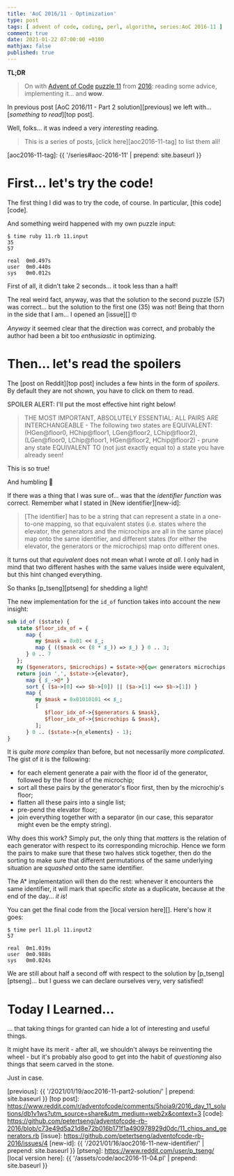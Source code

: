 ```yaml
---
title: 'AoC 2016/11 - Optimization'
type: post
tags: [ advent of code, coding, perl, algorithm, series:AoC 2016-11 ]
comment: true
date: 2021-01-22 07:00:00 +0100
mathjax: false
published: true
---
```


**TL;DR**

> On with [Advent of Code][] [puzzle 11][p11] from [2016][aoc2016]:
> reading some advice, implementing it... and **wow**.

In previous post [AoC 2016/11 - Part 2 solution][previous] we left
with... [*something to read*][top post].

Well, folks... it was indeed a very *interesting* reading.

> This is a series of posts, [click here][aoc2016-11-tag] to list them
> all!

[aoc2016-11-tag]: {{ '/series#aoc-2016-11' | prepend: site.baseurl }}


# First... let's try the code!

The first thing I did was to try the code, of course. In particular,
[this code][code].

And something weird happened with my own puzzle input:

```
$ time ruby 11.rb 11.input
35
57

real  0m0.497s
user  0m0.440s
sys   0m0.012s
```

First of all, it didn't take 2 seconds... it took less than a half!

The real weird fact, anyway, was that the solution to the second puzzle
(57) was correct... but the solution to the first one (35) was not!
Being that thorn in the side that I am... I opened an [issue][] 🤓

*Anyway* it seemed clear that the direction was correct, and probably
the author had been a bit too *enthusiastic* in optimizing.

# Then... let's read the spoilers

The [post on Reddit][top post] includes a few hints in the form of
*spoilers*. By default they are not shown, you have to click on them to
read.

SPOILER ALERT: I'll put the most effective hint right below!

> THE MOST IMPORTANT, ABSOLUTELY ESSENTIAL: ALL PAIRS ARE
> INTERCHANGEABLE - The following two states are EQUIVALENT:
> (HGen@floor0, HChip@floor1, LGen@floor2, LChip@floor2), (LGen@floor0,
> LChip@floor1, HGen@floor2, HChip@floor2) - prune any state EQUIVALENT
> TO (not just exactly equal to) a state you have already seen!

This is so true!

And humbling 🙇

If there was a thing that I was sure of... was that the *identifier
function* was correct. Remember what I stated in [New
identifier][new-id]:

> [The identifier] has to be a string that can represent a state in a
> one-to-one mapping, so that equivalent states (i.e. states where the
> elevator, the generators and the microchips are all in the same place)
> map onto the same identifier, and different states (for either the
> elevator, the generators or the microchips) map onto different ones.

It turns out that *equivalent* does not mean what I wrote *at all*. I
only had in mind that two different hashes with the same values inside
were equivalent, but this hint changed everything.

So thanks [p\_tseng][ptseng] for shedding a light!

The new implementation for the `id_of` function takes into account the
new insight:

```perl
sub id_of ($state) {
   state $floor_idx_of = {
      map {
         my $mask = 0x01 << $_;
         map { (($mask << (8 * $_)) => $_) } 0 .. 3;
      } 0 .. 7
   };
   my ($generators, $microchips) = $state->@{qw< generators microchips >};
   return join ',', $state->{elevator},
      map { $_->@* }
      sort { ($a->[0] <=> $b->[0]) || ($a->[1] <=> $b->[1]) }
      map {
         my $mask = 0x01010101 << $_;
         [
            $floor_idx_of->{$generators & $mask},
            $floor_idx_of->{$microchips & $mask},
         ];
      } 0 .. ($state->{n_elements} - 1);
}
```

It is *quite more complex* than before, but not necessarily more
*complicated*. The gist of it is the following:

- for each element generate a pair with the floor id of the generator,
  followed by the floor id of the microchip;
- sort all these pairs by the generator's floor first, then by the
  microchip's floor;
- flatten all these pairs into a single list;
- pre-pend the elevator floor;
- join everything together with a separator (in our case, this separator
  might even be the empty string).

Why does this work? Simply put, the only thing that *matters* is the
relation of each generator with respect to its corresponding microchip.
Hence we form the pairs to make sure that these two halves stick
together, then do the sorting to make sure that different permutations
of the same underlying situation are *squashed* onto the same
identifier.

The A\* implementation will then do the rest: whenever it encounters the
same identifier, it will mark that specific *state* as a duplicate,
because at the end of the day... *it is*!

You can get the final code from the [local version here][]. Here's how
it goes:

```
$ time perl 11.pl 11.input2
57

real  0m1.019s
user  0m0.988s
sys   0m0.024s
```

We are still about half a second off with respect to the solution by
[p\_tseng][ptseng]... but I guess we can declare ourselves very, very
satisfied!

# Today I Learned...

... that taking things for granted can hide a lot of interesting and
useful things.

It might have its merit - after all, we shouldn't always be reinventing
the wheel - but it's probably also good to get into the habit of
*questioning* also things that seem carved in the stone.

Just in case.


[p11]: https://adventofcode.com/2016/day/11
[aoc2016]: https://adventofcode.com/2016/
[Advent of Code]: https://adventofcode.com/
[Perl]: https://www.perl.org/
[previous]: {{ '/2021/01/19/aoc2016-11-part2-solution/' | prepend: site.baseurl }}
[top post]: https://www.reddit.com/r/adventofcode/comments/5hoia9/2016_day_11_solutions/db1v1ws?utm_source=share&utm_medium=web2x&context=3
[code]: https://github.com/petertseng/adventofcode-rb-2016/blob/c73e49d5a21d8e72b016b171f1a490978929d0dc/11_chips_and_generators.rb
[issue]: https://github.com/petertseng/adventofcode-rb-2016/issues/4
[new-id]: {{ '/2021/01/16/aoc2016-11-new-identifier/' | prepend: site.baseurl }}
[ptseng]: https://www.reddit.com/user/p_tseng/
[local version here]: {{ '/assets/code/aoc2016-11-04.pl' | prepend: site.baseurl }}
